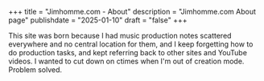+++
title = "Jimhomme.com - About"
description = "Jimhomme.com About page"
publishdate = "2025-01-10"
draft = "false"
+++

This site was born because I had music production notes scattered everywhere and no central location for them, and I keep forgetting how to do production tasks, and kept referring back to other sites and YouTube videos. I wanted to cut down on ctimes when I'm out of creation mode. Problem solved.